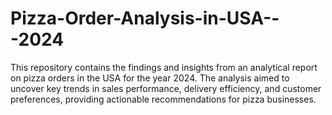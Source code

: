 # Pizza-Order-Analysis-in-USA---2024
This repository contains the findings and insights from an analytical report on pizza orders in the USA for the year 2024. The analysis aimed to uncover key trends in sales performance, delivery efficiency, and customer preferences, providing actionable recommendations for pizza businesses.
